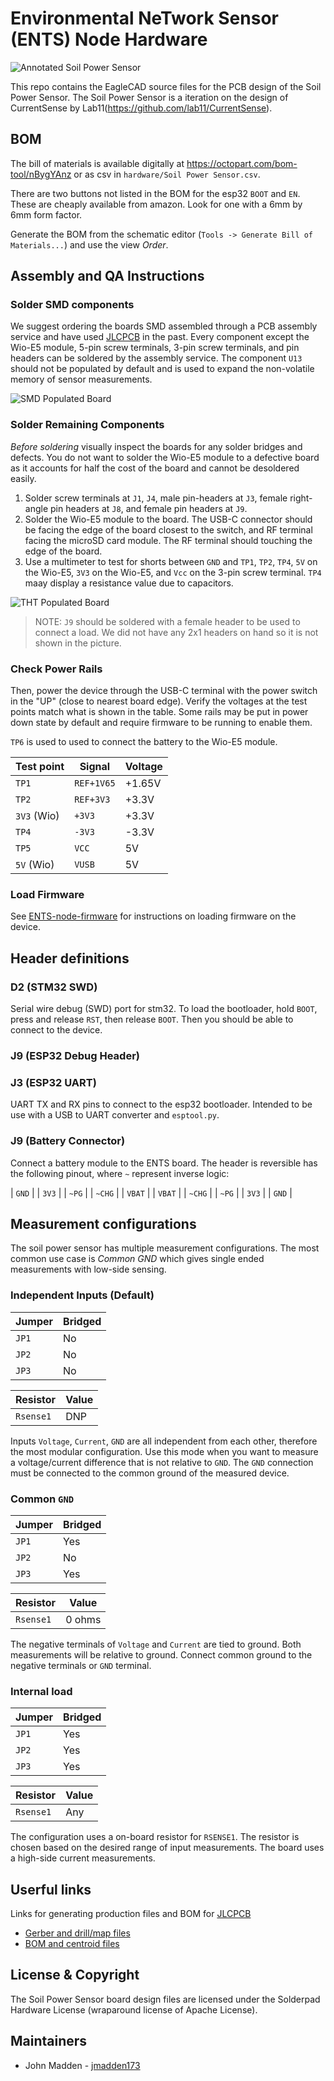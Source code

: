 # Environmental NeTwork Sensor (ENTS) Node Hardware

![Annotated Soil Power Sensor](images/sps.png)

This repo contains the EagleCAD source files for the PCB design of the Soil Power Sensor. The Soil Power Sensor is a iteration on the design of CurrentSense by Lab11(https://github.com/lab11/CurrentSense).

## BOM

The bill of materials is available digitally at https://octopart.com/bom-tool/nBygYAnz or as csv in `hardware/Soil Power Sensor.csv`.

There are two buttons not listed in the BOM for the esp32 `BOOT` and `EN`. These are cheaply available from amazon. Look for one with a 6mm by 6mm form factor.

Generate the BOM from the schematic editor (`Tools -> Generate Bill of Materials...`) and use the view *Order*.

## Assembly and QA Instructions

### Solder SMD components

We suggest ordering the boards SMD assembled through a PCB assembly service and have used [JLCPCB](https://jlcpcb.com/) in the past. Every component except the Wio-E5 module, 5-pin screw terminals, 3-pin screw terminals, and pin headers can be soldered by the assembly service. The component `U13` should not be populated by default and is used to expand the non-volatile memory of sensor measurements.

![SMD Populated Board](images/smd.jpg)

### Solder Remaining Components

*Before soldering* visually inspect the boards for any solder bridges and defects. You do not want to solder the Wio-E5 module to a defective board as it accounts for half the cost of the board and cannot be desoldered easily.

1. Solder screw terminals at `J1`, `J4`, male pin-headers at `J3`, female right-angle pin headers at `J8`, and female pin headers at `J9`.
2. Solder the Wio-E5 module to the board. The USB-C connector should be facing the edge of the board closest to the switch, and RF terminal facing the microSD card module. The RF terminal should touching the edge of the board.
3. Use a multimeter to test for shorts between `GND` and `TP1`, `TP2`, `TP4`, `5V` on the Wio-E5, `3V3` on the Wio-E5, and `Vcc` on the 3-pin screw terminal. `TP4` maay display a resistance value due to capacitors.


![THT Populated Board](images/tht.jpg)

> NOTE: `J9` should be soldered with a female header to be used to connect a load. We did not have any 2x1 headers on hand so it is not shown in the picture.

### Check Power Rails

Then, power the device through the USB-C terminal with the power switch in the "UP" (close to nearest board edge). Verify the voltages at the test points match what is shown in the table. Some rails may be put in power down state by default and require firmware to be running to enable them.

`TP6` is used to used to connect the battery to the Wio-E5 module.

| Test point  | Signal     | Voltage |
| ----------  | ---------- | ------- |
| `TP1`       | `REF+1V65` | +1.65V  |
| `TP2`       | `REF+3V3`  | +3.3V   |
| `3V3` (Wio) | `+3V3`     | +3.3V   |
| `TP4`       | `-3V3`     | -3.3V   |
| `TP5`       | `VCC`      | 5V      |
| `5V` (Wio)  | `VUSB`     | 5V      |

### Load Firmware

See [ENTS-node-firmware](https://github.com/jlab-sensing/ENTS-node-firmware) for instructions on loading firmware on the device.

## Header definitions

### D2 (STM32 SWD)

Serial wire debug (SWD) port for stm32. To load the bootloader, hold `BOOT`, press and release `RST`, then release `BOOT`. Then you should be able to connect to the device.

### J9 (ESP32 Debug Header)

### J3 (ESP32 UART)

UART TX and RX pins to connect to the esp32 bootloader. Intended to be use with a USB to UART converter and `esptool.py`.

### J9 (Battery Connector)

Connect a battery module to the ENTS board. The header is reversible has the following pinout, where `~` represent inverse logic:

| `GND` |
| `3V3` |
| `~PG` |
| `~CHG` |
| `VBAT` |
| `VBAT` |
| `~CHG` |
| `~PG` |
| `3V3` |
| `GND` |

## Measurement configurations

The soil power sensor has multiple measurement configurations. The most common use case is *Common GND* which gives single ended measurements with low-side sensing.

### Independent Inputs (Default)

| Jumper | Bridged |
|---|---|
| `JP1` | No |
| `JP2` | No |
| `JP3` | No |

| Resistor | Value |
|---|---|
| `Rsense1` | DNP |

Inputs `Voltage`, `Current`, `GND` are all independent from each other, therefore the most modular configuration. Use this mode when you want to measure a voltage/current difference that is not relative to `GND`. The `GND` connection must be connected to the common ground of the measured device.

### Common `GND`

| Jumper | Bridged |
|---|---|
| `JP1` | Yes |
| `JP2` | No |
| `JP3` | Yes |

| Resistor | Value |
|---|---|
| `Rsense1` | 0 ohms |


The negative terminals of `Voltage` and `Current` are tied to ground. Both measurements will be relative to ground. Connect common ground to the negative terminals or `GND` terminal.

### Internal load

| Jumper | Bridged |
|---|---|
| `JP1` | Yes |
| `JP2` | Yes |
| `JP3` | Yes |

| Resistor | Value |
|---|---|
| `Rsense1` | Any |

The configuration uses a on-board resistor for `RSENSE1`. The resistor is chosen based on the desired range of input measurements. The board uses a high-side current measurements.

## Userful links

Links for generating production files and BOM for [JLCPCB](https://jlcpcb.com/)

- [Gerber and drill/map files](https://jlcpcb.com/help/article/how-to-generate-gerber-and-drill-files-in-kicad-8)
- [BOM and centroid files](https://jlcpcb.com/help/article/How-to-generate-the-BOM-and-Centroid-file-from-KiCAD)

## License & Copyright

The Soil Power Sensor board design files are licensed under the Solderpad Hardware License (wraparound license of Apache License).

## Maintainers

- John Madden - [jmadden173](https://github.com/jmadden173)
